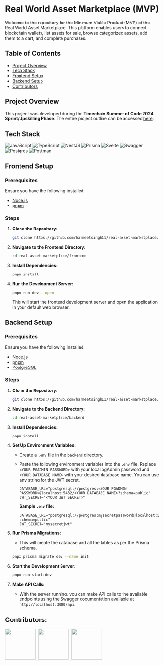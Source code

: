 # Real World Asset Marketplace (MVP)

Welcome to the repository for the Minimum Viable Product (MVP) of the Real World Asset Marketplace. This platform enables users to connect blockchain wallets, list assets for sale, browse categorized assets, add them to a cart, and complete purchases.


## Table of Contents
- [Project Overview](#project-overview)
- [Tech Stack](#tech-stack)
- [Frontend Setup](#frontend-setup)
- [Backend Setup](#backend-setup)
- [Contributors](#contributors)

## Project Overview

This project was developed during the **Timechain Summer of Code 2024 Sprint/Upskilling Phase**. The entire project outline can be accessed [here](https://drive.google.com/file/d/18JRwLiICyrvQhhDxngVKHinSzo8EqSMj/view?usp=sharing).

## Tech Stack
![JavaScript](https://img.shields.io/badge/javascript-%23323330.svg?style=for-the-badge&logo=javascript&logoColor=%23F7DF1E)
![TypeScript](https://img.shields.io/badge/typescript-%23007ACC.svg?style=for-the-badge&logo=typescript&logoColor=white)
![NestJS](https://img.shields.io/badge/nestjs-%23E0234E.svg?style=for-the-badge&logo=nestjs&logoColor=white)
![Prisma](https://img.shields.io/badge/Prisma-3982CE?style=for-the-badge&logo=Prisma&logoColor=white)
![Svelte](https://img.shields.io/badge/svelte-%23f1413d.svg?style=for-the-badge&logo=svelte&logoColor=white)
![Swagger](https://img.shields.io/badge/-Swagger-%23Clojure?style=for-the-badge&logo=swagger&logoColor=white)
![Postgres](https://img.shields.io/badge/postgres-%23316192.svg?style=for-the-badge&logo=postgresql&logoColor=white)
![Postman](https://img.shields.io/badge/Postman-FF6C37?style=for-the-badge&logo=postman&logoColor=white)

## Frontend Setup

### Prerequisites
Ensure you have the following installed:
- [Node.js](https://nodejs.org/)
- [pnpm](https://pnpm.io/)

### Steps

1. **Clone the Repository:**
   ```bash
   git clone https://github.com/harmeetsingh11/real-asset-marketplace.git
   ```

2. **Navigate to the Frontend Directory:**
   ```bash
   cd real-asset-marketplace/frontend
   ```

3. **Install Dependencies:**
   ```bash
   pnpm install
   ```

4. **Run the Development Server:**
   ```bash
   pnpm run dev --open
   ```

   This will start the frontend development server and open the application in your default web browser.


## Backend Setup

### Prerequisites
Ensure you have the following installed:
- [Node.js](https://nodejs.org/)
- [pnpm](https://pnpm.io/)
- [PostgreSQL](https://www.postgresql.org/)

### Steps

1. **Clone the Repository:**
   ```bash
   git clone https://github.com/harmeetsingh11/real-asset-marketplace.git
   ```

2. **Navigate to the Backend Directory:**
   ```bash
   cd real-asset-marketplace/backend
   ```

3. **Install Dependencies:**
   ```bash
   pnpm install
   ```

4. **Set Up Environment Variables:**
   - Create a `.env` file in the `backend` directory.
   - Paste the following environment variables into the `.env` file. Replace `<YOUR PGADMIN PASSWORD>` with your local pgAdmin password and `<YOUR DATABASE NAME>` with your desired database name. You can use any string for the JWT secret.

     ```
     DATABASE_URL="postgresql://postgres:<YOUR PGADMIN PASSWORD>@localhost:5432/<YOUR DATABASE NAME>?schema=public"
     JWT_SECRET="<YOUR JWT SECRET>"
     ```

     **Sample `.env` file:**

     ```
     DATABASE_URL="postgresql://postgres:mysecretpassword@localhost:5432/mydatabase?schema=public"
     JWT_SECRET="mysecretjwt"
     ```

5. **Run Prisma Migrations:**
   - This will create the database and all the tables as per the Prisma schema.
   ```bash
   pnpx prisma migrate dev --name init
   ```

6. **Start the Development Server:**
   ```bash
   pnpm run start:dev
   ```

7. **Make API Calls:**

   - With the server running, you can make API calls to the available endpoints using the Swagger documentation available at `http://localhost:3000/api`.


## Contributors:
<tr>
  <td align="center"><a href="https://github.com/harmeetsingh1)"><kbd><img src="https://avatars3.githubusercontent.com/harmeetsingh11?size=100" width="100px;" alt=""/>
  <td align="center"><a href="https://github.com/Praneesh-Sharma"><kbd><img src="https://avatars3.githubusercontent.com/Praneesh-Sharma?size=100" width="100px;" alt=""/>
  <td align="center"><a href="https://github.com/sudip2217"><kbd><img src="https://avatars3.githubusercontent.com/sudip2217?size=100" width="100px;" alt=""/>
</tr>
